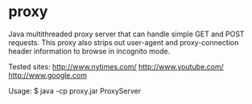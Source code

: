 proxy
=====

Java multithreaded proxy server that can handle simple GET and POST requests. This proxy also strips out user-agent and proxy-connection header information to browse in incognito mode.

Tested sites:
http://www.nytimes.com/
http://www.youtube.com/
http://www.google.com

Usage:
$ java -cp proxy.jar ProxyServer